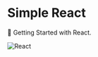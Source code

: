 # Simple React
🐢 Getting Started with React.

![React](https://blog.algolia.com/wp-content/uploads/2015/11/React_illo_final_720x400.png)
